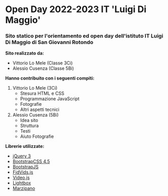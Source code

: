 # Open Day 2022-2023 IT 'Luigi Di Maggio'
### Sito statico per l'orientamento ed open day dell'istituto IT Luigi Di Maggio di San Giovanni Rotondo

**Sito realizzato da:**
- Vittorio Lo Mele (Classe 3Ci)
- Alessio Cusenza (Classe 5Bi)

**Hanno contribuito con i seguenti compiti:**
1. Vittorio Lo Mele (3Ci)
    - Stesura HTML e CSS
    - Programmazione JavaScript
    - Fotografie
    - Altri aspetti tecnici
2. Alessio Cusenza (5Bi)
    - Idea sito
    - Struttura
    - Testi
    - Aiuto Fotografie

**Librerie utilizzate:**
- [jQuery 3](https://github.com/jquery/jquery)
- [BootstrapCSS 4.5](https://github.com/twbs/bootstrap)
- [BootstrapJS](https://github.com/twbs/bootstrap)
- [FidVids.js](https://github.com/davatron5000/FitVids.js)
- [Video.js](https://github.com/videojs/video.js)
- [Lightbox](https://github.com/lokesh/lightbox2)
- [Marzipano](https://github.com/google/marzipano)
